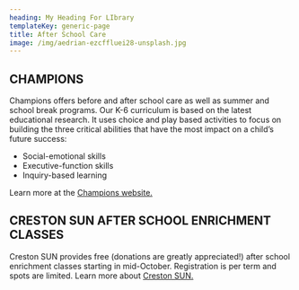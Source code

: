 ```yaml
---
heading: My Heading For LIbrary
templateKey: generic-page
title: After School Care
image: /img/aedrian-ezcffluei28-unsplash.jpg
---
```

## CHAMPIONS

Champions offers before and after school care as well as summer and school break programs. Our K-6 curriculum is based on the latest educational research. It uses choice and play based activities to focus on building the three critical abilities that have the most impact on a child’s future success:

* Social-emotional skills
* Executive-function skills
* Inquiry-based learning

Learn more at the [Champions website.](<https://www.discoverchampions.com/our-locations/portland/or/001363>)

## CRESTON SUN AFTER SCHOOL ENRICHMENT CLASSES

Creston SUN provides free (donations are greatly appreciated!) after school enrichment classes starting in mid-October. Registration is per term and spots are limited. Learn more about [Creston SUN.](https://inquisitive-lolly-d1ee77.netlify.app/programs/creston-sun)